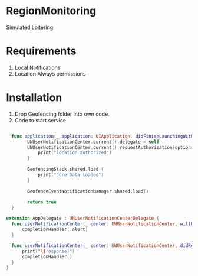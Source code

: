 # RegionMonitoring
Simulated Loitering


# Requirements
1. Local Notifications
2. Location Always permissions

# Installation
1. Drop Geofencing folder into own code.
2. Code to start service

```swift

  func application(_ application: UIApplication, didFinishLaunchingWithOptions launchOptions: [UIApplication.LaunchOptionsKey:  Any]?) -> Bool {
        UNUserNotificationCenter.current().delegate = self
        UNUserNotificationCenter.current().requestAuthorization(options: [.alert, .sound, .badge]) { (authorized, error) in
            print("location authorized")
        }
        
        GeofencingStack.shared.load {
            print("Core Data loaded")
        }
        
        GeofenceEventNotificationManager.shared.load()
        
        return true
  }
  ```
  ```swift
  extension AppDelegate : UNUserNotificationCenterDelegate {
    func userNotificationCenter(_ center: UNUserNotificationCenter, willPresent notification: UNNotification, withCompletionHandler completionHandler: @escaping (UNNotificationPresentationOptions) -> Void) {
        completionHandler(.alert)
    }
    
    func userNotificationCenter(_ center: UNUserNotificationCenter, didReceive response: UNNotificationResponse, withCompletionHandler completionHandler: @escaping () -> Void) {
        print("\(response)")
        completionHandler()
    }
}
  ```
